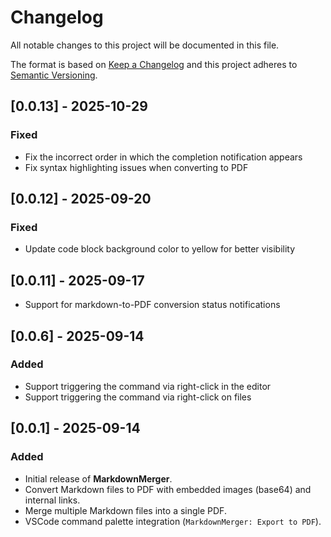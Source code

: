 # Changelog

All notable changes to this project will be documented in this file.

The format is based on [Keep a Changelog](https://keepachangelog.com/) and
this project adheres to [Semantic Versioning](https://semver.org/).

## [0.0.13] - 2025-10-29
### Fixed
- Fix the incorrect order in which the completion notification appears
- Fix syntax highlighting issues when converting to PDF

## [0.0.12] - 2025-09-20
### Fixed
- Update code block background color to yellow for better visibility

## [0.0.11] - 2025-09-17
- Support for markdown-to-PDF conversion status notifications

## [0.0.6] - 2025-09-14
### Added
- Support triggering the command via right-click in the editor
- Support triggering the command via right-click on files

## [0.0.1] - 2025-09-14
### Added
- Initial release of **MarkdownMerger**.
- Convert Markdown files to PDF with embedded images (base64) and internal links.
- Merge multiple Markdown files into a single PDF.
- VSCode command palette integration (`MarkdownMerger: Export to PDF`).